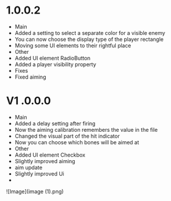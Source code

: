 # 1.0.0.2
+ Main
+ Added a setting to select a separate color for a visible enemy
+ You can now choose the display type of the player rectangle
+ Moving some UI elements to their rightful place
+ Other
+ Added UI element RadioButton
+ Added a player visibility property
+ Fixes
+ Fixed aiming




# V1 .0.0.0
+ Main
+ Added a delay setting after firing
+ Now the aiming calibration remembers the value in the file
+ Changed the visual part of the hit indicator
+ Now you can choose which bones will be aimed at
+ Other
+ Added UI element Checkbox
+ Slightly improved aiming
+ aim update
+ Slightly improved Ui
+ 
![Image](image (1).png)
